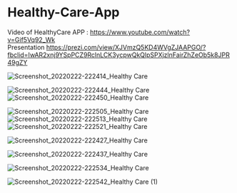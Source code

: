# Healthy-Care-App
Video of HealthyCare APP :
https://www.youtube.com/watch?v=Gif5Vq92_Wk     
Presentation 
https://prezi.com/view/XJVmzQ5KD4WVgZJAAPGO/?fbclid=IwAR2xnj9YSpPCZ9RclnLCK3ycpwQkQlpSPXjzlnFairZhZeOb5k8JPR49gZY


![Screenshot_20220222-222414_Healthy Care](https://user-images.githubusercontent.com/34006266/155216536-f22d9251-b9dc-4418-ac37-a2496c862986.jpg)

![Screenshot_20220222-222444_Healthy Care](https://user-images.githubusercontent.com/34006266/155216559-3b081f0c-9ca8-47e9-b546-dbe019f3230e.jpg)
![Screenshot_20220222-222450_Healthy Care](https://user-images.githubusercontent.com/34006266/155216568-e805904b-580b-468c-81c5-527a31544c37.jpg)

![Screenshot_20220222-222505_Healthy Care](https://user-images.githubusercontent.com/34006266/155216600-923fba21-162f-4575-8606-521cb28ea3a6.jpg)
![Screenshot_20220222-222513_Healthy Care](https://user-images.githubusercontent.com/34006266/155216615-a6b0efb7-e6f9-4027-b904-8d8bea2d270c.jpg)
![Screenshot_20220222-222521_Healthy Care](https://user-images.githubusercontent.com/34006266/155216628-ae4f09e0-2b34-44fe-a39e-3b51a58f4eb3.jpg)

![Screenshot_20220222-222427_Healthy Care](https://user-images.githubusercontent.com/34006266/155216642-145c6fef-7b7c-4059-a16f-2e248f85edbf.jpg)

![Screenshot_20220222-222437_Healthy Care](https://user-images.githubusercontent.com/34006266/155216665-f26a8c0c-7775-4222-989d-9f93208b6022.jpg)

![Screenshot_20220222-222534_Healthy Care](https://user-images.githubusercontent.com/34006266/155216696-d11948fa-7bc3-4167-a5e7-f5896c20e43c.jpg)

![Screenshot_20220222-222542_Healthy Care (1)](https://user-images.githubusercontent.com/34006266/155216712-d4f8ee78-3025-417f-bba0-1b0aefe079a4.jpg)







